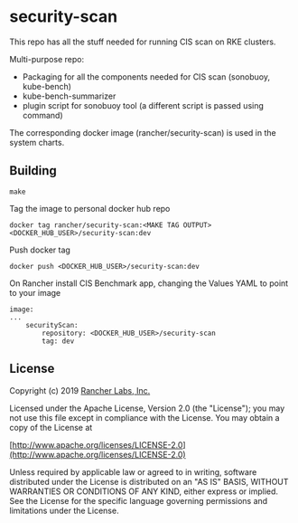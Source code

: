 security-scan
========

This repo has all the stuff needed for running CIS scan on RKE clusters.

Multi-purpose repo:
- Packaging for all the components needed for CIS scan (sonobuoy, kube-bench)
- kube-bench-summarizer
- plugin script for sonobuoy tool (a different script is passed using command)

The corresponding docker image (rancher/security-scan) is used in the system charts.

## Building
`make`

Tag the image to personal docker hub repo

`docker tag rancher/security-scan:<MAKE TAG OUTPUT> <DOCKER_HUB_USER>/security-scan:dev`

Push docker tag

`docker push <DOCKER_HUB_USER>/security-scan:dev`

On Rancher install CIS Benchmark app, changing the Values YAML to point to your image
```
image:
...
    securityScan:
        repository: <DOCKER_HUB_USER>/security-scan
        tag: dev
```


## License
Copyright (c) 2019 [Rancher Labs, Inc.](http://rancher.com)

Licensed under the Apache License, Version 2.0 (the "License");
you may not use this file except in compliance with the License.
You may obtain a copy of the License at

[http://www.apache.org/licenses/LICENSE-2.0](http://www.apache.org/licenses/LICENSE-2.0)

Unless required by applicable law or agreed to in writing, software
distributed under the License is distributed on an "AS IS" BASIS,
WITHOUT WARRANTIES OR CONDITIONS OF ANY KIND, either express or implied.
See the License for the specific language governing permissions and
limitations under the License.

